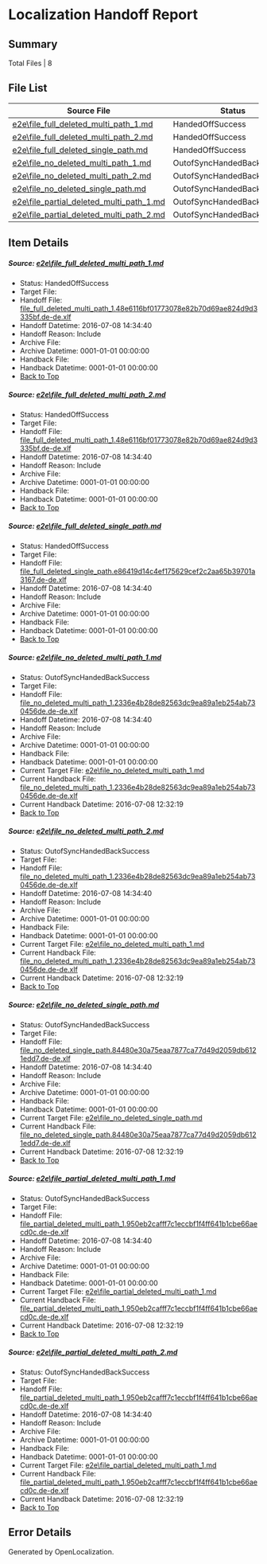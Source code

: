 # <a name='report-top'></a> Localization Handoff Report

## Summary
 Total Files | 8

## File List
 Source File | Status | Details 
 ----------- | ------ | ------- 
 [e2e\file_full_deleted_multi_path_1.md](https://github.com/OpenLocalizationTestOrg/oltest/blob/1ab1b4108d4f7bd9b946079b020de7317e941429/e2e/file_full_deleted_multi_path_1.md) | HandedOffSuccess | [Details](#b56f75772f794947f21d4ee60f431660e30bce131)
 [e2e\file_full_deleted_multi_path_2.md](https://github.com/OpenLocalizationTestOrg/oltest/blob/1ab1b4108d4f7bd9b946079b020de7317e941429/e2e/file_full_deleted_multi_path_2.md) | HandedOffSuccess | [Details](#b56f75772f794947f21d4ee60f431660e30bce132)
 [e2e\file_full_deleted_single_path.md](https://github.com/OpenLocalizationTestOrg/oltest/blob/1ab1b4108d4f7bd9b946079b020de7317e941429/e2e/file_full_deleted_single_path.md) | HandedOffSuccess | [Details](#c062538f3ddaa92d972e37dcc0f6268c726a5ff13)
 [e2e\file_no_deleted_multi_path_1.md](https://github.com/OpenLocalizationTestOrg/oltest/blob/1ab1b4108d4f7bd9b946079b020de7317e941429/e2e/file_no_deleted_multi_path_1.md) | OutofSyncHandedBackSuccess | [Details](#a929a57a2b7e3296881e5d70bb814d0e319bf9084)
 [e2e\file_no_deleted_multi_path_2.md](https://github.com/OpenLocalizationTestOrg/oltest/blob/1ab1b4108d4f7bd9b946079b020de7317e941429/e2e/file_no_deleted_multi_path_2.md) | OutofSyncHandedBackSuccess | [Details](#a929a57a2b7e3296881e5d70bb814d0e319bf9085)
 [e2e\file_no_deleted_single_path.md](https://github.com/OpenLocalizationTestOrg/oltest/blob/1ab1b4108d4f7bd9b946079b020de7317e941429/e2e/file_no_deleted_single_path.md) | OutofSyncHandedBackSuccess | [Details](#e9149ac10d9cefbdf37936f8a35a231458875cc66)
 [e2e\file_partial_deleted_multi_path_1.md](https://github.com/OpenLocalizationTestOrg/oltest/blob/1ab1b4108d4f7bd9b946079b020de7317e941429/e2e/file_partial_deleted_multi_path_1.md) | OutofSyncHandedBackSuccess | [Details](#720d205e031aeeb0d049c2ba09825f8d5ff4b2a27)
 [e2e\file_partial_deleted_multi_path_2.md](https://github.com/OpenLocalizationTestOrg/oltest/blob/1ab1b4108d4f7bd9b946079b020de7317e941429/e2e/file_partial_deleted_multi_path_2.md) | OutofSyncHandedBackSuccess | [Details](#720d205e031aeeb0d049c2ba09825f8d5ff4b2a28)

## Item Details
##### <a name='b56f75772f794947f21d4ee60f431660e30bce131'></a> Source: [e2e\file_full_deleted_multi_path_1.md](https://github.com/OpenLocalizationTestOrg/oltest/blob/1ab1b4108d4f7bd9b946079b020de7317e941429/e2e/file_full_deleted_multi_path_1.md)
* Status: HandedOffSuccess
* Target File: 
* Handoff File: [file_full_deleted_multi_path_1.48e6116bf01773078e82b70d69ae824d9d3335bf.de-de.xlf](https://github.com/OpenLocalizationTestOrg/olhandoff-e2e/blob/7f6a18211f9364fbed4916aea0ee42ce23568c39/ol-handoff/OpenLocalizationTestOrg/oltest-dede-fly/ci/mt/file_full_deleted_multi_path_1.48e6116bf01773078e82b70d69ae824d9d3335bf.de-de.xlf)
* Handoff Datetime: 2016-07-08 14:34:40
* Handoff Reason: Include
* Archive File: 
* Archive Datetime: 0001-01-01 00:00:00
* Handback File: 
* Handback Datetime: 0001-01-01 00:00:00
* [Back to Top](#report-top)

##### <a name='b56f75772f794947f21d4ee60f431660e30bce132'></a> Source: [e2e\file_full_deleted_multi_path_2.md](https://github.com/OpenLocalizationTestOrg/oltest/blob/1ab1b4108d4f7bd9b946079b020de7317e941429/e2e/file_full_deleted_multi_path_2.md)
* Status: HandedOffSuccess
* Target File: 
* Handoff File: [file_full_deleted_multi_path_1.48e6116bf01773078e82b70d69ae824d9d3335bf.de-de.xlf](https://github.com/OpenLocalizationTestOrg/olhandoff-e2e/blob/7f6a18211f9364fbed4916aea0ee42ce23568c39/ol-handoff/OpenLocalizationTestOrg/oltest-dede-fly/ci/mt/file_full_deleted_multi_path_1.48e6116bf01773078e82b70d69ae824d9d3335bf.de-de.xlf)
* Handoff Datetime: 2016-07-08 14:34:40
* Handoff Reason: Include
* Archive File: 
* Archive Datetime: 0001-01-01 00:00:00
* Handback File: 
* Handback Datetime: 0001-01-01 00:00:00
* [Back to Top](#report-top)

##### <a name='c062538f3ddaa92d972e37dcc0f6268c726a5ff13'></a> Source: [e2e\file_full_deleted_single_path.md](https://github.com/OpenLocalizationTestOrg/oltest/blob/1ab1b4108d4f7bd9b946079b020de7317e941429/e2e/file_full_deleted_single_path.md)
* Status: HandedOffSuccess
* Target File: 
* Handoff File: [file_full_deleted_single_path.e86419d14c4ef175629cef2c2aa65b39701a3167.de-de.xlf](https://github.com/OpenLocalizationTestOrg/olhandoff-e2e/blob/7f6a18211f9364fbed4916aea0ee42ce23568c39/ol-handoff/OpenLocalizationTestOrg/oltest-dede-fly/ci/mt/file_full_deleted_single_path.e86419d14c4ef175629cef2c2aa65b39701a3167.de-de.xlf)
* Handoff Datetime: 2016-07-08 14:34:40
* Handoff Reason: Include
* Archive File: 
* Archive Datetime: 0001-01-01 00:00:00
* Handback File: 
* Handback Datetime: 0001-01-01 00:00:00
* [Back to Top](#report-top)

##### <a name='a929a57a2b7e3296881e5d70bb814d0e319bf9084'></a> Source: [e2e\file_no_deleted_multi_path_1.md](https://github.com/OpenLocalizationTestOrg/oltest/blob/1ab1b4108d4f7bd9b946079b020de7317e941429/e2e/file_no_deleted_multi_path_1.md)
* Status: OutofSyncHandedBackSuccess
* Target File: 
* Handoff File: [file_no_deleted_multi_path_1.2336e4b28de82563dc9ea89a1eb254ab730456de.de-de.xlf](https://github.com/OpenLocalizationTestOrg/olhandoff-e2e/blob/7f6a18211f9364fbed4916aea0ee42ce23568c39/ol-handoff/OpenLocalizationTestOrg/oltest-dede-fly/ci/mt/file_no_deleted_multi_path_1.2336e4b28de82563dc9ea89a1eb254ab730456de.de-de.xlf)
* Handoff Datetime: 2016-07-08 14:34:40
* Handoff Reason: Include
* Archive File: 
* Archive Datetime: 0001-01-01 00:00:00
* Handback File: 
* Handback Datetime: 0001-01-01 00:00:00
* Current Target File: [e2e\file_no_deleted_multi_path_1.md](https://github.com/OpenLocalizationTestOrg/oltest-dede-fly/blob/eac7e134b27d4717722a8dfd1e04acc40610dc25/e2e/file_no_deleted_multi_path_1.md)
* Current Handback File: [file_no_deleted_multi_path_1.2336e4b28de82563dc9ea89a1eb254ab730456de.de-de.xlf](https://github.com/OpenLocalizationTestOrg/olhandback-e2e/blob/34177dac247e7981f17339ece43345f1f0b18e75/ol-handback/OpenLocalizationTestOrg/oltest-dede-fly/ci/mt/file_no_deleted_multi_path_1.2336e4b28de82563dc9ea89a1eb254ab730456de.de-de.xlf)
* Current Handback Datetime: 2016-07-08 12:32:19
* [Back to Top](#report-top)

##### <a name='a929a57a2b7e3296881e5d70bb814d0e319bf9085'></a> Source: [e2e\file_no_deleted_multi_path_2.md](https://github.com/OpenLocalizationTestOrg/oltest/blob/1ab1b4108d4f7bd9b946079b020de7317e941429/e2e/file_no_deleted_multi_path_2.md)
* Status: OutofSyncHandedBackSuccess
* Target File: 
* Handoff File: [file_no_deleted_multi_path_1.2336e4b28de82563dc9ea89a1eb254ab730456de.de-de.xlf](https://github.com/OpenLocalizationTestOrg/olhandoff-e2e/blob/7f6a18211f9364fbed4916aea0ee42ce23568c39/ol-handoff/OpenLocalizationTestOrg/oltest-dede-fly/ci/mt/file_no_deleted_multi_path_1.2336e4b28de82563dc9ea89a1eb254ab730456de.de-de.xlf)
* Handoff Datetime: 2016-07-08 14:34:40
* Handoff Reason: Include
* Archive File: 
* Archive Datetime: 0001-01-01 00:00:00
* Handback File: 
* Handback Datetime: 0001-01-01 00:00:00
* Current Target File: [e2e\file_no_deleted_multi_path_1.md](https://github.com/OpenLocalizationTestOrg/oltest-dede-fly/blob/eac7e134b27d4717722a8dfd1e04acc40610dc25/e2e/file_no_deleted_multi_path_1.md)
* Current Handback File: [file_no_deleted_multi_path_1.2336e4b28de82563dc9ea89a1eb254ab730456de.de-de.xlf](https://github.com/OpenLocalizationTestOrg/olhandback-e2e/blob/34177dac247e7981f17339ece43345f1f0b18e75/ol-handback/OpenLocalizationTestOrg/oltest-dede-fly/ci/mt/file_no_deleted_multi_path_1.2336e4b28de82563dc9ea89a1eb254ab730456de.de-de.xlf)
* Current Handback Datetime: 2016-07-08 12:32:19
* [Back to Top](#report-top)

##### <a name='e9149ac10d9cefbdf37936f8a35a231458875cc66'></a> Source: [e2e\file_no_deleted_single_path.md](https://github.com/OpenLocalizationTestOrg/oltest/blob/1ab1b4108d4f7bd9b946079b020de7317e941429/e2e/file_no_deleted_single_path.md)
* Status: OutofSyncHandedBackSuccess
* Target File: 
* Handoff File: [file_no_deleted_single_path.84480e30a75eaa7877ca77d49d2059db6121edd7.de-de.xlf](https://github.com/OpenLocalizationTestOrg/olhandoff-e2e/blob/7f6a18211f9364fbed4916aea0ee42ce23568c39/ol-handoff/OpenLocalizationTestOrg/oltest-dede-fly/ci/mt/file_no_deleted_single_path.84480e30a75eaa7877ca77d49d2059db6121edd7.de-de.xlf)
* Handoff Datetime: 2016-07-08 14:34:40
* Handoff Reason: Include
* Archive File: 
* Archive Datetime: 0001-01-01 00:00:00
* Handback File: 
* Handback Datetime: 0001-01-01 00:00:00
* Current Target File: [e2e\file_no_deleted_single_path.md](https://github.com/OpenLocalizationTestOrg/oltest-dede-fly/blob/eac7e134b27d4717722a8dfd1e04acc40610dc25/e2e/file_no_deleted_single_path.md)
* Current Handback File: [file_no_deleted_single_path.84480e30a75eaa7877ca77d49d2059db6121edd7.de-de.xlf](https://github.com/OpenLocalizationTestOrg/olhandback-e2e/blob/34177dac247e7981f17339ece43345f1f0b18e75/ol-handback/OpenLocalizationTestOrg/oltest-dede-fly/ci/mt/file_no_deleted_single_path.84480e30a75eaa7877ca77d49d2059db6121edd7.de-de.xlf)
* Current Handback Datetime: 2016-07-08 12:32:19
* [Back to Top](#report-top)

##### <a name='720d205e031aeeb0d049c2ba09825f8d5ff4b2a27'></a> Source: [e2e\file_partial_deleted_multi_path_1.md](https://github.com/OpenLocalizationTestOrg/oltest/blob/1ab1b4108d4f7bd9b946079b020de7317e941429/e2e/file_partial_deleted_multi_path_1.md)
* Status: OutofSyncHandedBackSuccess
* Target File: 
* Handoff File: [file_partial_deleted_multi_path_1.950eb2cafff7c1eccbf1f4ff641b1cbe66aecd0c.de-de.xlf](https://github.com/OpenLocalizationTestOrg/olhandoff-e2e/blob/7f6a18211f9364fbed4916aea0ee42ce23568c39/ol-handoff/OpenLocalizationTestOrg/oltest-dede-fly/ci/mt/file_partial_deleted_multi_path_1.950eb2cafff7c1eccbf1f4ff641b1cbe66aecd0c.de-de.xlf)
* Handoff Datetime: 2016-07-08 14:34:40
* Handoff Reason: Include
* Archive File: 
* Archive Datetime: 0001-01-01 00:00:00
* Handback File: 
* Handback Datetime: 0001-01-01 00:00:00
* Current Target File: [e2e\file_partial_deleted_multi_path_1.md](https://github.com/OpenLocalizationTestOrg/oltest-dede-fly/blob/eac7e134b27d4717722a8dfd1e04acc40610dc25/e2e/file_partial_deleted_multi_path_1.md)
* Current Handback File: [file_partial_deleted_multi_path_1.950eb2cafff7c1eccbf1f4ff641b1cbe66aecd0c.de-de.xlf](https://github.com/OpenLocalizationTestOrg/olhandback-e2e/blob/34177dac247e7981f17339ece43345f1f0b18e75/ol-handback/OpenLocalizationTestOrg/oltest-dede-fly/ci/mt/file_partial_deleted_multi_path_1.950eb2cafff7c1eccbf1f4ff641b1cbe66aecd0c.de-de.xlf)
* Current Handback Datetime: 2016-07-08 12:32:19
* [Back to Top](#report-top)

##### <a name='720d205e031aeeb0d049c2ba09825f8d5ff4b2a28'></a> Source: [e2e\file_partial_deleted_multi_path_2.md](https://github.com/OpenLocalizationTestOrg/oltest/blob/1ab1b4108d4f7bd9b946079b020de7317e941429/e2e/file_partial_deleted_multi_path_2.md)
* Status: OutofSyncHandedBackSuccess
* Target File: 
* Handoff File: [file_partial_deleted_multi_path_1.950eb2cafff7c1eccbf1f4ff641b1cbe66aecd0c.de-de.xlf](https://github.com/OpenLocalizationTestOrg/olhandoff-e2e/blob/7f6a18211f9364fbed4916aea0ee42ce23568c39/ol-handoff/OpenLocalizationTestOrg/oltest-dede-fly/ci/mt/file_partial_deleted_multi_path_1.950eb2cafff7c1eccbf1f4ff641b1cbe66aecd0c.de-de.xlf)
* Handoff Datetime: 2016-07-08 14:34:40
* Handoff Reason: Include
* Archive File: 
* Archive Datetime: 0001-01-01 00:00:00
* Handback File: 
* Handback Datetime: 0001-01-01 00:00:00
* Current Target File: [e2e\file_partial_deleted_multi_path_1.md](https://github.com/OpenLocalizationTestOrg/oltest-dede-fly/blob/eac7e134b27d4717722a8dfd1e04acc40610dc25/e2e/file_partial_deleted_multi_path_1.md)
* Current Handback File: [file_partial_deleted_multi_path_1.950eb2cafff7c1eccbf1f4ff641b1cbe66aecd0c.de-de.xlf](https://github.com/OpenLocalizationTestOrg/olhandback-e2e/blob/34177dac247e7981f17339ece43345f1f0b18e75/ol-handback/OpenLocalizationTestOrg/oltest-dede-fly/ci/mt/file_partial_deleted_multi_path_1.950eb2cafff7c1eccbf1f4ff641b1cbe66aecd0c.de-de.xlf)
* Current Handback Datetime: 2016-07-08 12:32:19
* [Back to Top](#report-top)


## Error Details

Generated by OpenLocalization.
